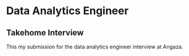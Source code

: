 # Data Analytics Engineer

## Takehome Interview

This my submission for the data analytics engineer interview at Angaza.
